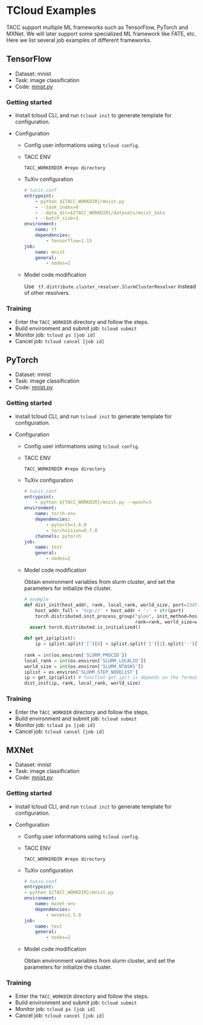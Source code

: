 # TCloud Examples

TACC support multiple ML frameworks such as TensorFlow, PyTorch and MXNet. We will later support some specialized ML framework like FATE, etc. Here we list several job examples of different frameworks.

## TensorFlow

+ Dataset: mnist
+ Task: image classification
+ Code: [mnist.py](https://github.com/turingaicloud/tcloud-sdk/blob/master/example/TensorFlow/mnist.py)

### Getting started

+ Install tcloud CLI, and run `tcloud init` to generate template for configuration.

+ Configuration

  + Config user informations using `tcloud config`.

  + TACC ENV

    ~~~shell
    TACC_WORKERDIR #repo directory
    ~~~

  + TuXiv configuration

    ~~~yaml
    # tuxiv.conf
    entrypoint:
        - python ${TACC_WORKDIR}/mnist.py 
        - --task_index=0
        - --data_dir=${TACC_WORKDIR}/datasets/mnist_data
        - --batch_size=1
    environment:
        name: tf 
        dependencies:
            - tensorflow=1.15
    job:
        name: mnist
        general:
            - nodes=2
    ~~~

  + Model code modification

    Use ` tf.distribute.cluster_resolver.SlurmClusterResolver`  instead of other resolvers.

### Training

+ Enter the `TACC_WORKDIR` directory and follow the steps.
+ Build environment and submit job: `tcloud submit`
+ Monitor job: `tcloud ps [job id]`
+ Cancel job: `tcloud cancel [job id]`



## PyTorch

+ Dataset: mnist
+ Task: image classification
+ Code: [mnist.py](https://github.com/turingaicloud/tcloud-sdk/blob/master/example/PyTorch/mnist.py)

### Getting started

+ Install tcloud CLI, and run `tcloud init` to generate template for configuration.

+ Configuration

  + Config user informations using `tcloud config`.

  + TACC ENV

    ~~~shell
    TACC_WORKERDIR #repo directory
    ~~~

  + TuXiv configuration

    ~~~yaml
    # tuxiv.conf
    entrypoint:
        - python ${TACC_WORKDIR}/mnist.py --epoch=3
    environment:
        name: torch-env
        dependencies:
            - pytorch=1.6.0
            - torchvision=0.7.0
        channels: pytorch
    job:
        name: test
        general:
            - nodes=2
    ~~~

  + Model code modification

    Obtain environment variables from slurm cluster, and set the parameters for initialize the cluster.

    ~~~python
    # example
    def dist_init(host_addr, rank, local_rank, world_size, port=23456):
        host_addr_full = 'tcp://' + host_addr + ':' + str(port)
        torch.distributed.init_process_group("gloo", init_method=host_addr_full,
                                             rank=rank, world_size=world_size)
      assert torch.distributed.is_initialized()
    
    def get_ip(iplist):
        ip = iplist.split('[')[0] + iplist.split('[')[1].split('-')[0]
        
    rank = int(os.environ['SLURM_PROCID'])
    local_rank = int(os.environ['SLURM_LOCALID'])
    world_size = int(os.environ['SLURM_NTASKS'])
    iplist = os.environ['SLURM_STEP_NODELIST']
    ip = get_ip(iplist) # function get_ip() is depends on the format of nodelist 
    dist_init(ip, rank, local_rank, world_size)
    ~~~

### Training

+ Enter the `TACC_WORKDIR` directory and follow the steps.
+ Build environment and submit job: `tcloud submit`
+ Monitor job: `tcloud ps [job id]`
+ Cancel job: `tcloud cancel [job id]`



## MXNet

+ Dataset: mnist
+ Task: image classification
+ Code: [mnist.py](https://github.com/turingaicloud/tcloud-sdk/blob/master/example/MXNet/mnist.py)

### Getting started

+ Install tcloud CLI, and run `tcloud init` to generate template for configuration.

+ Configuration

  + Config user informations using `tcloud config`.

  + TACC ENV

    ~~~shell
    TACC_WORKERDIR #repo directory
    ~~~

  + TuXiv configuration

    ~~~yaml
    # tuxiv.conf
    entrypoint:
    - python ${TACC_WORKDIR}/mnist.py
    environment:
        name: mxnet-env 
        dependencies:
            - mxnet=1.5.0
    job:
        name: test
        general:
            - nodes=2
    ~~~

  + Model code modification

    Obtain environment variables from slurm cluster, and set the parameters for initialize the cluster.

### Training

+ Enter the `TACC_WORKDIR` directory and follow the steps.
+ Build environment and submit job: `tcloud submit`
+ Monitor job: `tcloud ps [job id]`
+ Cancel job: `tcloud cancel [job id]`
